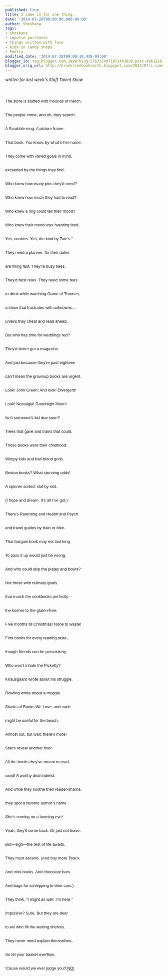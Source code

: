 ```yaml
---
published: true
title: I came in for one thing.
date: '2014-07-28T09:00:00.000-04:00'
author: Shoshana
tags:
- shoshana
- impulse purchases
- things written with love
- kids in candy shops
- Poetry
modified_date: '2014-07-28T09:00:10.438-04:00'
blogger_id: tag:blogger.com,1999:blog-5767374071871443859.post-4961216303199862328
blogger_orig_url: http://brooklinebooksmith.blogspot.com/2014/07/i-came-in-for-one-thing.html
---
```


<span style="font-size: small;"><i>written for last week's Staff Talent Show</i></span><br /><br /><span style="font-size: small;"><br /></span><div class="MsoNormal" style="line-height: 200%; margin-bottom: 0.0001pt;"><span style="font-family: Arial,Helvetica,sans-serif; font-size: small;">The store is stuffed with mounds of merch.</span></div><span style="font-size: small;"><br /></span><div class="MsoNormal" style="line-height: 200%; margin-bottom: 0.0001pt;"><span style="font-family: Arial,Helvetica,sans-serif; font-size: small;">The people come, and oh, they search.</span></div><span style="font-size: small;"><br /></span><div class="MsoNormal" style="line-height: 200%; margin-bottom: 0.0001pt;"><span style="font-family: Arial,Helvetica,sans-serif; font-size: small;">A Scrabble mug. A picture frame.</span></div><span style="font-size: small;"><br /></span><div class="MsoNormal" style="line-height: 200%; margin-bottom: 0.0001pt;"><span style="font-family: Arial,Helvetica,sans-serif; font-size: small;">That book. You know, by what’s-her-name.</span></div><span style="font-size: small;"><br /></span><div class="MsoNormal" style="line-height: 200%; margin-bottom: 0.0001pt;"><span style="font-family: Arial,Helvetica,sans-serif; font-size: small;">They come with varied goals in mind,</span></div><span style="font-size: small;"><br /></span><div class="MsoNormal" style="line-height: 200%; margin-bottom: 0.0001pt;"><span style="font-family: Arial,Helvetica,sans-serif; font-size: small;">exceeded by the things they find.</span></div><span style="font-size: small;"><br /></span><div class="MsoNormal" style="line-height: 200%; margin-bottom: 0.0001pt;"><span style="font-family: Arial,Helvetica,sans-serif; font-size: small;">Who knew how many pins they’d need?</span></div><span style="font-size: small;"><br /></span><div class="MsoNormal" style="line-height: 200%; margin-bottom: 0.0001pt;"><span style="font-family: Arial,Helvetica,sans-serif; font-size: small;">Who knew how much they had to read?</span></div><span style="font-size: small;"><br /></span><div class="MsoNormal" style="line-height: 200%; margin-bottom: 0.0001pt;"><span style="font-family: Arial,Helvetica,sans-serif; font-size: small;">Who knew a ring could tell their mood?</span></div><span style="font-size: small;"><br /></span><div class="MsoNormal" style="line-height: 200%; margin-bottom: 0.0001pt;"><span style="font-family: Arial,Helvetica,sans-serif; font-size: small;">Who knew their mood was “wanting food.</span></div><span style="font-size: small;"><br /></span><div class="MsoNormal" style="line-height: 200%; margin-bottom: 0.0001pt;"><span style="font-family: Arial,Helvetica,sans-serif; font-size: small;">Yes, cookies. Yes, the kind by Tate’s.”</span></div><span style="font-size: small;"><br /></span><div class="MsoNormal" style="line-height: 200%; margin-bottom: 0.0001pt;"><span style="font-family: Arial,Helvetica,sans-serif; font-size: small;">They need a planner, for their dates</span></div><span style="font-size: small;"><br /></span><div class="MsoNormal" style="line-height: 200%; margin-bottom: 0.0001pt;"><span style="font-family: Arial,Helvetica,sans-serif; font-size: small;">are filling fast. They’re busy bees.</span></div><span style="font-size: small;"><br /></span><div class="MsoNormal" style="line-height: 200%; margin-bottom: 0.0001pt;"><span style="font-family: Arial,Helvetica,sans-serif; font-size: small;">They’d best relax. They need some teas</span></div><span style="font-size: small;"><br /></span><div class="MsoNormal" style="line-height: 200%; margin-bottom: 0.0001pt;"><span style="font-family: Arial,Helvetica,sans-serif; font-size: small;">to drink while watching Game of Thrones,</span></div><span style="font-size: small;"><br /></span><div class="MsoNormal" style="line-height: 200%; margin-bottom: 0.0001pt;"><span style="font-family: Arial,Helvetica,sans-serif; font-size: small;">a show that frustrates with unknowns…</span></div><span style="font-size: small;"><br /></span><div class="MsoNormal" style="line-height: 200%; margin-bottom: 0.0001pt;"><span style="font-family: Arial,Helvetica,sans-serif; font-size: small;">unless they cheat and read ahead.</span></div><span style="font-size: small;"><br /></span><div class="MsoNormal" style="line-height: 200%; margin-bottom: 0.0001pt;"><span style="font-family: Arial,Helvetica,sans-serif; font-size: small;">But who has time for weddings red?</span></div><span style="font-size: small;"><br /></span><div class="MsoNormal" style="line-height: 200%; margin-bottom: 0.0001pt;"><span style="font-family: Arial,Helvetica,sans-serif; font-size: small;">They’d better get a magazine.</span></div><span style="font-size: small;"><br /></span><div class="MsoNormal" style="line-height: 200%; margin-bottom: 0.0001pt;"><span style="font-family: Arial,Helvetica,sans-serif; font-size: small;">And just because they’re past eighteen</span></div><span style="font-size: small;"><br /></span><div class="MsoNormal" style="line-height: 200%; margin-bottom: 0.0001pt;"><span style="font-family: Arial,Helvetica,sans-serif; font-size: small;">can’t mean the grownup books are urgent.</span></div><span style="font-size: small;"><br /></span><div class="MsoNormal" style="line-height: 200%; margin-bottom: 0.0001pt;"><span style="font-family: Arial,Helvetica,sans-serif; font-size: small;">Look! John Green! And look! Divergent!</span></div><span style="font-size: small;"><br /></span><div class="MsoNormal" style="line-height: 200%; margin-bottom: 0.0001pt;"><span style="font-family: Arial,Helvetica,sans-serif; font-size: small;">Look! Nostalgia! Goodnight Moon!</span></div><span style="font-size: small;"><br /></span><div class="MsoNormal" style="line-height: 200%; margin-bottom: 0.0001pt;"><span style="font-family: Arial,Helvetica,sans-serif; font-size: small;">Isn’t someone’s kid due soon?</span></div><span style="font-size: small;"><br /></span><div class="MsoNormal" style="line-height: 200%; margin-bottom: 0.0001pt;"><span style="font-family: Arial,Helvetica,sans-serif; font-size: small;">Trees that gave and trains that could.</span></div><span style="font-size: small;"><br /></span><div class="MsoNormal" style="line-height: 200%; margin-bottom: 0.0001pt;"><span style="font-family: Arial,Helvetica,sans-serif; font-size: small;">Those books <i>were</i> their childhood.</span></div><span style="font-size: small;"><br /></span><div class="MsoNormal" style="line-height: 200%; margin-bottom: 0.0001pt;"><span style="font-family: Arial,Helvetica,sans-serif; font-size: small;">Wimpy kids and half-blood gods.</span></div><span style="font-size: small;"><br /></span><div class="MsoNormal" style="line-height: 200%; margin-bottom: 0.0001pt;"><span style="font-family: Arial,Helvetica,sans-serif; font-size: small;">Boston books? What stunning odds!</span></div><span style="font-size: small;"><br /></span><div class="MsoNormal" style="line-height: 200%; margin-bottom: 0.0001pt;"><span style="font-family: Arial,Helvetica,sans-serif; font-size: small;">A spinner sorted, slot by slot.</span></div><span style="font-size: small;"><br /></span><div class="MsoNormal" style="line-height: 200%; margin-bottom: 0.0001pt;"><span style="font-family: Arial,Helvetica,sans-serif; font-size: small;">(I hope and dream. It’s all I’ve got.)</span></div><span style="font-size: small;"><br /></span><div class="MsoNormal" style="line-height: 200%; margin-bottom: 0.0001pt;"><span style="font-family: Arial,Helvetica,sans-serif; font-size: small;">There’s Parenting and Health and Psych</span></div><span style="font-size: small;"><br /></span><div class="MsoNormal" style="line-height: 200%; margin-bottom: 0.0001pt;"><span style="font-family: Arial,Helvetica,sans-serif; font-size: small;">and travel guides by train or bike.</span></div><span style="font-size: small;"><br /></span><div class="MsoNormal" style="line-height: 200%; margin-bottom: 0.0001pt;"><span style="font-family: Arial,Helvetica,sans-serif; font-size: small;">That bargain book may not last long.</span></div><span style="font-size: small;"><br /></span><div class="MsoNormal" style="line-height: 200%; margin-bottom: 0.0001pt;"><span style="font-family: Arial,Helvetica,sans-serif; font-size: small;">To pass it up would just be wrong.</span></div><span style="font-size: small;"><br /></span><div class="MsoNormal" style="line-height: 200%; margin-bottom: 0.0001pt;"><span style="font-family: Arial,Helvetica,sans-serif; font-size: small;">And who could skip the plates and bowls?</span></div><span style="font-size: small;"><br /></span><div class="MsoNormal" style="line-height: 200%; margin-bottom: 0.0001pt;"><span style="font-family: Arial,Helvetica,sans-serif; font-size: small;">Not those with culinary goals</span></div><span style="font-size: small;"><br /></span><div class="MsoNormal" style="line-height: 200%; margin-bottom: 0.0001pt;"><span style="font-family: Arial,Helvetica,sans-serif; font-size: small;">that match the cookbooks perfectly—</span></div><span style="font-size: small;"><br /></span><div class="MsoNormal" style="line-height: 200%; margin-bottom: 0.0001pt;"><span style="font-family: Arial,Helvetica,sans-serif; font-size: small;">the kosher to the gluten-free.</span></div><span style="font-size: small;"><br /></span><div class="MsoNormal" style="line-height: 200%; margin-bottom: 0.0001pt;"><span style="font-family: Arial,Helvetica,sans-serif; font-size: small;">Five months till Christmas! None to waste!</span></div><span style="font-size: small;"><br /></span><div class="MsoNormal" style="line-height: 200%; margin-bottom: 0.0001pt;"><span style="font-family: Arial,Helvetica,sans-serif; font-size: small;">Find books for every reading taste,</span></div><span style="font-size: small;"><br /></span><div class="MsoNormal" style="line-height: 200%; margin-bottom: 0.0001pt;"><span style="font-family: Arial,Helvetica,sans-serif; font-size: small;">though friends can be persnickety.</span></div><span style="font-size: small;"><br /></span><div class="MsoNormal" style="line-height: 200%; margin-bottom: 0.0001pt;"><span style="font-family: Arial,Helvetica,sans-serif; font-size: small;">Who won’t inhale the Picketty?</span></div><span style="font-size: small;"><br /></span><div class="MsoNormal" style="line-height: 200%; margin-bottom: 0.0001pt;"><span style="font-family: Arial,Helvetica,sans-serif; font-size: small;">Knausgaard wrote about his struggle.</span></div><span style="font-size: small;"><br /></span><div class="MsoNormal" style="line-height: 200%; margin-bottom: 0.0001pt;"><span style="font-family: Arial,Helvetica,sans-serif; font-size: small;">Rowling wrote about a muggle.</span></div><span style="font-size: small;"><br /></span><div class="MsoNormal" style="line-height: 200%; margin-bottom: 0.0001pt;"><span style="font-family: Arial,Helvetica,sans-serif; font-size: small;">Stacks of Books We Love, and each</span></div><span style="font-size: small;"><br /></span><div class="MsoNormal" style="line-height: 200%; margin-bottom: 0.0001pt;"><span style="font-family: Arial,Helvetica,sans-serif; font-size: small;">might be useful for the beach.</span></div><span style="font-size: small;"><br /></span><div class="MsoNormal" style="line-height: 200%; margin-bottom: 0.0001pt;"><span style="font-family: Arial,Helvetica,sans-serif; font-size: small;">Almost out, but wait, there’s more!</span></div><span style="font-size: small;"><br /></span><div class="MsoNormal" style="line-height: 200%; margin-bottom: 0.0001pt;"><span style="font-family: Arial,Helvetica,sans-serif; font-size: small;">Stairs reveal another floor.</span></div><span style="font-size: small;"><br /></span><div class="MsoNormal" style="line-height: 200%; margin-bottom: 0.0001pt;"><span style="font-family: Arial,Helvetica,sans-serif; font-size: small;">All the books they’ve meant to read,</span></div><span style="font-size: small;"><br /></span><div class="MsoNormal" style="line-height: 200%; margin-bottom: 0.0001pt;"><span style="font-family: Arial,Helvetica,sans-serif; font-size: small;">used! A worthy deal indeed.</span></div><span style="font-size: small;"><br /></span><div class="MsoNormal" style="line-height: 200%; margin-bottom: 0.0001pt;"><span style="font-family: Arial,Helvetica,sans-serif; font-size: small;">And while they soothe their reader-shame,</span></div><span style="font-size: small;"><br /></span><div class="MsoNormal" style="line-height: 200%; margin-bottom: 0.0001pt;"><span style="font-family: Arial,Helvetica,sans-serif; font-size: small;">they spot a favorite author’s name.</span></div><span style="font-size: small;"><br /></span><div class="MsoNormal" style="line-height: 200%; margin-bottom: 0.0001pt;"><span style="font-family: Arial,Helvetica,sans-serif; font-size: small;">She’s coming on a looming eve!</span></div><span style="font-size: small;"><br /></span><div class="MsoNormal" style="line-height: 200%; margin-bottom: 0.0001pt;"><span style="font-family: Arial,Helvetica,sans-serif; font-size: small;">Yeah, they’ll come back. Or just not leave.</span></div><span style="font-size: small;"><br /></span><div class="MsoNormal" style="line-height: 200%; margin-bottom: 0.0001pt;"><span style="font-family: Arial,Helvetica,sans-serif; font-size: small;">But—sigh—the rest of life awaits.</span></div><span style="font-size: small;"><br /></span><div class="MsoNormal" style="line-height: 200%; margin-bottom: 0.0001pt;"><span style="font-family: Arial,Helvetica,sans-serif; font-size: small;">They must ascend. (And buy more Tate’s.</span></div><span style="font-size: small;"><br /></span><div class="MsoNormal" style="line-height: 200%; margin-bottom: 0.0001pt;"><span style="font-family: Arial,Helvetica,sans-serif; font-size: small;">And mini-books. And chocolate bars.</span></div><span style="font-size: small;"><br /></span><div class="MsoNormal" style="line-height: 200%; margin-bottom: 0.0001pt;"><span style="font-family: Arial,Helvetica,sans-serif; font-size: small;">And bags for schlepping to their cars.)</span></div><span style="font-size: small;"><br /></span><div class="MsoNormal" style="line-height: 200%; margin-bottom: 0.0001pt;"><span style="font-family: Arial,Helvetica,sans-serif; font-size: small;">They think, “I might as well. I’m here.”</span></div><span style="font-size: small;"><br /></span><div class="MsoNormal" style="line-height: 200%; margin-bottom: 0.0001pt;"><span style="font-family: Arial,Helvetica,sans-serif; font-size: small;">Impulsive? Sure. But they are dear </span></div><span style="font-size: small;"><br /></span><div class="MsoNormal" style="line-height: 200%; margin-bottom: 0.0001pt;"><span style="font-family: Arial,Helvetica,sans-serif; font-size: small;">to we who fill the waiting shelves.</span></div><span style="font-size: small;"><br /></span><div class="MsoNormal" style="line-height: 200%; margin-bottom: 0.0001pt;"><span style="font-family: Arial,Helvetica,sans-serif; font-size: small;">They never need explain themselves.</span></div><span style="font-size: small;"><br /></span><div class="MsoNormal" style="line-height: 200%; margin-bottom: 0.0001pt;"><span style="font-family: Arial,Helvetica,sans-serif; font-size: small;">So let your basket overflow.</span></div><span style="font-size: small;"><br /></span><div class="MsoNormal" style="line-height: 200%; margin-bottom: 0.0001pt;"><span style="font-family: Arial,Helvetica,sans-serif; font-size: small;">‘Cause would we ever judge you? <a href="https://www.youtube.com/watch?v=5c-uFUbpH9w">NO!</a></span></div>